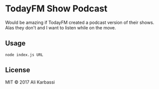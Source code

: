 # TodayFM Show Podcast

Would be amazing if TodayFM created a podcast version of their shows. Alas they don't and I want to listen while on the move.

## Usage

```
node index.js URL
```

## License

MIT © 2017 Ali Karbassi
